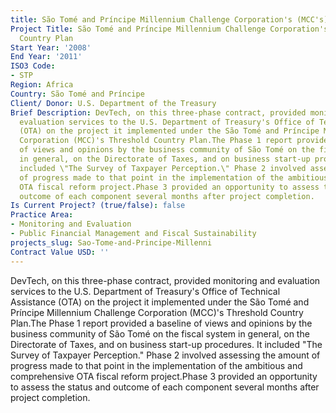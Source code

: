 ```yaml
---
title: São Tomé and Príncipe Millennium Challenge Corporation's (MCC's) Threshold
Project Title: São Tomé and Príncipe Millennium Challenge Corporation's (MCC's) Threshold
  Country Plan
Start Year: '2008'
End Year: '2011'
ISO3 Code:
- STP
Region: Africa
Country: São Tomé and Príncipe
Client/ Donor: U.S. Department of the Treasury
Brief Description: DevTech, on this three-phase contract, provided monitoring and
  evaluation services to the U.S. Department of Treasury's Office of Technical Assistance
  (OTA) on the project it implemented under the São Tomé and Príncipe Millennium Challenge
  Corporation (MCC)'s Threshold Country Plan.The Phase 1 report provided a baseline
  of views and opinions by the business community of São Tomé on the fiscal system
  in general, on the Directorate of Taxes, and on business start-up procedures. It
  included \"The Survey of Taxpayer Perception.\" Phase 2 involved assessing the amount
  of progress made to that point in the implementation of the ambitious and comprehensive
  OTA fiscal reform project.Phase 3 provided an opportunity to assess the status and
  outcome of each component several months after project completion.
Is Current Project? (true/false): false
Practice Area:
- Monitoring and Evaluation
- Public Financial Management and Fiscal Sustainability
projects_slug: Sao-Tome-and-Principe-Millenni
Contract Value USD: ''
---
```


DevTech, on this three-phase contract, provided monitoring and evaluation services to the U.S. Department of Treasury's Office of Technical Assistance (OTA) on the project it implemented under the São Tomé and Príncipe Millennium Challenge Corporation (MCC)'s Threshold Country Plan.The Phase 1 report provided a baseline of views and opinions by the business community of São Tomé on the fiscal system in general, on the Directorate of Taxes, and on business start-up procedures. It included \"The Survey of Taxpayer Perception.\" Phase 2 involved assessing the amount of progress made to that point in the implementation of the ambitious and comprehensive OTA fiscal reform project.Phase 3 provided an opportunity to assess the status and outcome of each component several months after project completion.